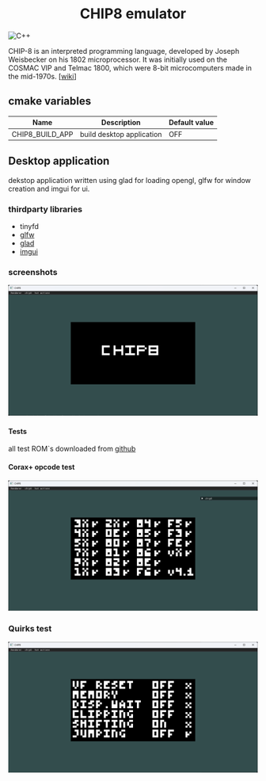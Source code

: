 <h1 align="center"> CHIP8 emulator </h1>

![C++](https://img.shields.io/badge/-C++-090909?style=for-the-badge&logo=C%2b%2b&logoColor=6296CC)

CHIP-8 is an interpreted programming language, developed by Joseph Weisbecker on his 1802 microprocessor. It was initially used on the COSMAC VIP and Telmac 1800, which were 8-bit microcomputers made in the mid-1970s. [[wiki](https://en.wikipedia.org/wiki/CHIP-8)]

## cmake variables 
| Name           | Description              | Default value  |
|----------------|--------------------------|----------------|
|CHIP8_BUILD_APP | build desktop application| OFF            |


## Desktop application
dekstop application written using glad for loading opengl, glfw for window creation and imgui for ui.

### thirdparty libraries

- tinyfd
- [glfw](https://www.glfw.org/)
- [glad](https://github.com/Dav1dde/glad)
- [imgui](https://github.com/ocornut/imgui/tree/master)

### screenshots
![screenshot](assets/screen.png)

#### Tests

all test ROM`s downloaded from [github](https://github.com/Timendus/chip8-test-suite)

#### Corax+ opcode test
![test1](assets/test1.png)

### Quirks test
![test2](assets/test2.png)